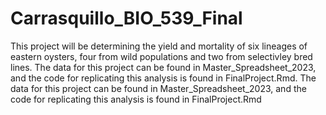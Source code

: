 # Carrasquillo_BIO_539_Final
This project will be determining the yield and mortality of six lineages of eastern oysters, four from wild populations and two from selectivley bred lines. The data for this project can be found in Master_Spreadsheet_2023, and the code for replicating this analysis is found in FinalProject.Rmd. The data for this project can be found in Master_Spreadsheet_2023, and the code for replicating this analysis is found in FinalProject.Rmd
